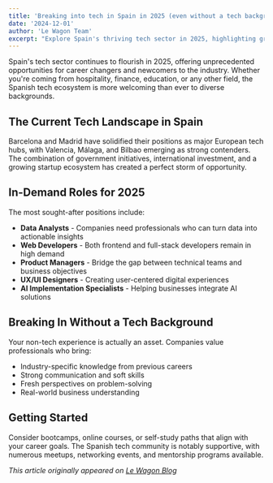 ```yaml
---
title: 'Breaking into tech in Spain in 2025 (even without a tech background)'
date: '2024-12-01'
author: 'Le Wagon Team'
excerpt: "Explore Spain's thriving tech sector in 2025, highlighting growing roles and emerging opportunities for those without a traditional tech background."
---
```


Spain's tech sector continues to flourish in 2025, offering unprecedented opportunities for career changers and newcomers to the industry. Whether you're coming from hospitality, finance, education, or any other field, the Spanish tech ecosystem is more welcoming than ever to diverse backgrounds.

## The Current Tech Landscape in Spain

Barcelona and Madrid have solidified their positions as major European tech hubs, with Valencia, Málaga, and Bilbao emerging as strong contenders. The combination of government initiatives, international investment, and a growing startup ecosystem has created a perfect storm of opportunity.

## In-Demand Roles for 2025

The most sought-after positions include:
- **Data Analysts** - Companies need professionals who can turn data into actionable insights
- **Web Developers** - Both frontend and full-stack developers remain in high demand
- **Product Managers** - Bridge the gap between technical teams and business objectives
- **UX/UI Designers** - Creating user-centered digital experiences
- **AI Implementation Specialists** - Helping businesses integrate AI solutions

## Breaking In Without a Tech Background

Your non-tech experience is actually an asset. Companies value professionals who bring:
- Industry-specific knowledge from previous careers
- Strong communication and soft skills
- Fresh perspectives on problem-solving
- Real-world business understanding

## Getting Started

Consider bootcamps, online courses, or self-study paths that align with your career goals. The Spanish tech community is notably supportive, with numerous meetups, networking events, and mentorship programs available.

*This article originally appeared on [Le Wagon Blog](https://blog.lewagon.com/skills/tech-career-guide-spain-2025/)*
